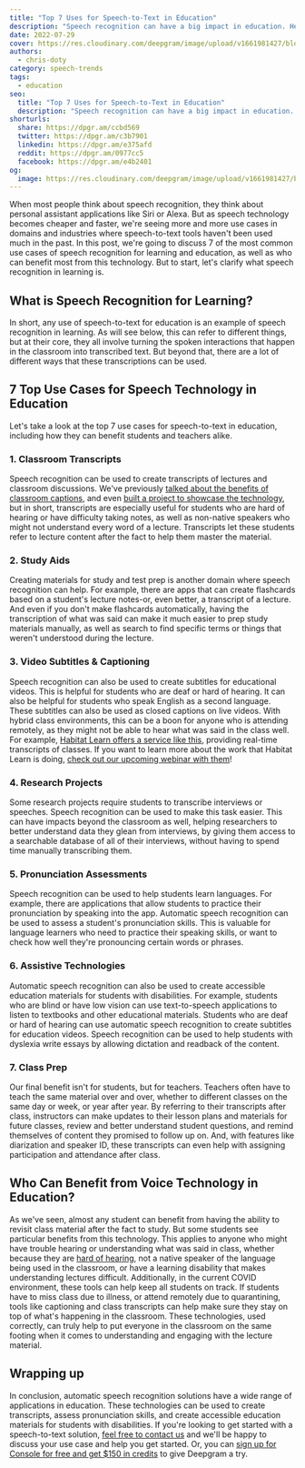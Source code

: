 ```yaml
---
title: "Top 7 Uses for Speech-to-Text in Education"
description: "Speech recognition can have a big impact in education. Here are 7 of the top use cases."
date: 2022-07-29
cover: https://res.cloudinary.com/deepgram/image/upload/v1661981427/blog/top-7-uses-speech-to-text-education/use-cases-for-speech-recognition-in-education-thum.png
authors:
  - chris-doty
category: speech-trends
tags:
  - education
seo:
  title: "Top 7 Uses for Speech-to-Text in Education"
  description: "Speech recognition can have a big impact in education. Here are 7 of the top use cases."
shorturls:
  share: https://dpgr.am/ccbd569
  twitter: https://dpgr.am/c3b7901
  linkedin: https://dpgr.am/e375afd
  reddit: https://dpgr.am/0977cc5
  facebook: https://dpgr.am/e4b2401
og:
  image: https://res.cloudinary.com/deepgram/image/upload/v1661981427/blog/top-7-uses-speech-to-text-education/use-cases-for-speech-recognition-in-education-thum.png
---
```


When most people think about speech recognition, they think about personal assistant applications like Siri or Alexa. But as speech technology becomes cheaper and faster, we're seeing more and more use cases in domains and industries where speech-to-text tools haven't been used much in the past. In this post, we're going to discuss 7 of the most common use cases of speech recognition for learning and education, as well as who can benefit most from this technology. But to start, let's clarify what speech recognition in learning is.

## What is Speech Recognition for Learning?

In short, any use of speech-to-text for education is an example of speech recognition in learning. As will see below, this can refer to different things, but at their core, they all involve turning the spoken interactions that happen in the classroom into transcribed text. But beyond that, there are a lot of different ways that these transcriptions can be used.

## 7 Top Use Cases for Speech Technology in Education

Let's take a look at the top 7 use cases for speech-to-text in education, including how they can benefit students and teachers alike.

### 1\. Classroom Transcripts

Speech recognition can be used to create transcripts of lectures and classroom discussions. We've previously [talked about the benefits of classroom captions](https://blog.deepgram.com/automatic-speech-recognition-education/), and even [built a project to showcase the technology](https://blog.deepgram.com/classroom-captioner/), but in short, transcripts are especially useful for students who are hard of hearing or have difficulty taking notes, as well as non-native speakers who might not understand every word of a lecture. Transcripts let these students refer to lecture content after the fact to help them master the material.

### 2\. Study Aids

Creating materials for study and test prep is another domain where speech recognition can help. For example, there are apps that can create flashcards based on a student's lecture notes-or, even better, a transcript of a lecture. And even if you don't make flashcards automatically, having the transcription of what was said can make it much easier to prep study materials manually, as well as search to find specific terms or things that weren't understood during the lecture.

### 3\. Video Subtitles & Captioning

Speech recognition can also be used to create subtitles for educational videos. This is helpful for students who are deaf or hard of hearing. It can also be helpful for students who speak English as a second language. These subtitles can also be used as closed captions on live videos. With hybrid class environments, this can be a boon for anyone who is attending remotely, as they might not be able to hear what was said in the class well. For example, [Habitat Learn offers a service like this](https://www.habitatlearn.com/product/messenger-pigeon), providing real-time transcripts of classes. If you want to learn more about the work that Habitat Learn is doing, [check out our upcoming webinar with them](https://offers.deepgram.com/habitat-learn-webinar)!

### 4\. Research Projects

Some research projects require students to transcribe interviews or speeches. Speech recognition can be used to make this task easier. This can have impacts beyond the classroom as well, helping researchers to better understand data they glean from interviews, by giving them access to a searchable database of all of their interviews, without having to spend time manually transcribing them.

### 5\. Pronunciation Assessments

Speech recognition can be used to help students learn languages. For example, there are applications that allow students to practice their pronunciation by speaking into the app. Automatic speech recognition can be used to assess a student's pronunciation skills. This is valuable for language learners who need to practice their speaking skills, or want to check how well they're pronouncing certain words or phrases.

<WhitepaperPromo whitepaper="latest"></WhitepaperPromo>



### 6\. Assistive Technologies

Automatic speech recognition can also be used to create accessible education materials for students with disabilities. For example, students who are blind or have low vision can use text-to-speech applications to listen to textbooks and other educational materials. Students who are deaf or hard of hearing can use automatic speech recognition to create subtitles for education videos. Speech recognition can be used to help students with dyslexia write essays by allowing dictation and readback of the content.

### 7\. Class Prep

Our final benefit isn't for students, but for teachers. Teachers often have to teach the same material over and over, whether to different classes on the same day or week, or year after year. By referring to their transcripts after class, instructors can make updates to their lesson plans  and materials for future classes, review and better understand student questions, and remind themselves of content they promised to follow up on. And, with features like diarization and speaker ID, these transcripts can even help with assigning participation and attendance after class.

## Who Can Benefit from Voice Technology in Education?

As we've seen, almost any student can benefit from having the ability to revisit class material after the fact to study. But some students see particular benefits from this technology. This applies to anyone who might have trouble hearing or understanding what was said in class, whether because they are [hard of hearing](https://blog.deepgram.com/asr-important-deaf-hoh-community/), not a native speaker of the language being used in the classroom, or have a learning disability that makes understanding lectures difficult. Additionally, in the current COVID environment, these tools can help keep all students on track. If students have to miss class due to illness, or attend remotely due to quarantining, tools like captioning and class transcripts can help make sure they stay on top of what's happening in the classroom. These technologies, used correctly, can truly help to put everyone in the classroom on the same footing when it comes to understanding and engaging with the lecture material.

## Wrapping up

In conclusion, automatic speech recognition solutions have a wide range of applications in education. These technologies can be used to create transcripts, assess pronunciation skills, and create accessible education materials for students with disabilities. If you're looking to get started with a speech-to-text solution, [feel free to contact us](https://deepgram.com/contact-us/) and we'll be happy to discuss your use case and help you get started. Or, you can [sign up for Console for free and get $150 in credits](https://console.deepgram.com/signup) to give Deepgram a try.
